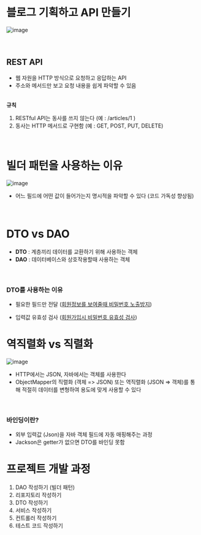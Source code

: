 # 블로그 기획하고 API 만들기	
![image](https://github.com/user-attachments/assets/069d3314-4e80-4c54-b0cf-2920b9036af0)
</br></br></br>


## REST API
- 웹 자원을 HTTP 방식으로 요청하고 응답하는 API
- 주소와 메서드만 보고 요청 내용을 쉽게 파악할 수 있음
</br></br>

**규칙** 
1. RESTful API는 동사를 쓰지 않는다  (예 : /articles/1 )
2. 동사는 HTTP 메서드로 구현함 (예 : GET, POST, PUT, DELETE)
</br></br></br>


# 빌더 패턴을 사용하는 이유
![image](https://github.com/user-attachments/assets/3e243f31-571a-4d6e-9aa0-b628bf858798) </br>
- 어느 필드에 어떤 값이 들어가는지 명시적을 파악할 수 있다 (코드 가독성 향상됨)
</br></br></br>

# DTO vs DAO
- **DTO** : 계층끼리 데이터를 교환하기 위해 사용하는 객체
- **DAO** : 데이터베이스와 상호작용할때 사용하는 객체
</br></br></br>


### DTO를 사용하는 이유
- 필요한 필드만 전달 ([회원정보를 보여줄때 비밀번호 노출방지](https://github.com/juho-creator/SpringBoot101/blob/main/6%EC%9E%A5/dto-practice/src/main/java/me/juhokim/dto/UserResponse.java))

- 입력값 유효성 검사 ([회원가입시 비밀번호 유효성 검사](https://github.com/juho-creator/SpringBoot101/blob/main/6%EC%9E%A5/dto-practice/src/main/java/me/juhokim/dto/UserRequest.java))






# 역직렬화 vs 직렬화
![image](https://github.com/user-attachments/assets/44e7bb90-fab9-47d4-8709-e56a06dae4ed)
- HTTP에서는 JSON, 자바에서는 객체를 사용한다
- ObjectMapper의 직렬화 (객체 => JSON) 또는 역직렬화 (JSON => 객체)를 통해 적절히 데이터를 변형하여 용도에 맞게 사용할 수 있다
  </br></br></br>

### 바인딩이란?
- 외부 입력값 (Json)을 자바 객체 필드에 자동 매핑해주는 과정
- Jackson은 getter가 없으면 DTO를 바인딩 못함


# 프로젝트 개발 과정
1. DAO 작성하기 (빌더 패턴)
2. 리포지토리 작성하기
3. DTO 작성하기
4. 서비스 작성하기
5. 컨트롤러 작성하기
6. 테스트 코드 작성하기
  
